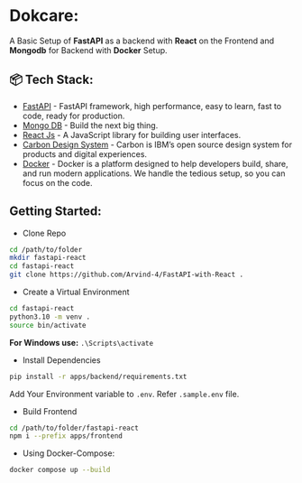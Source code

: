 # Dokcare:

A Basic Setup of **FastAPI** as a backend with **React** on the Frontend and **Mongodb** for Backend with **Docker** Setup.

## 📦 Tech Stack:

- [FastAPI](https://fastapi.tiangolo.com/)  - FastAPI framework, high performance, easy to learn, fast to code, ready for production.
- [Mongo DB](https://www.mongodb.com)  - Build the next big thing.
- [React Js](https://reactjs.org)  - A JavaScript library for building user interfaces.
- [Carbon Design System](https://carbondesignsystem.com/)  - Carbon is IBM’s open source design system for products and digital experiences.
- [Docker](https://www.docker.com/)  - Docker is a platform designed to help developers build, share, and run modern applications. We handle the tedious setup, so you can focus on the code.

## Getting Started: 

- Clone Repo 

```bash
cd /path/to/folder
mkdir fastapi-react
cd fastapi-react
git clone https://github.com/Arvind-4/FastAPI-with-React .
```  

- Create a Virtual Environment

```bash
cd fastapi-react
python3.10 -m venv .
source bin/activate
```

**For Windows use:** `.\Scripts\activate`

- Install Dependencies

```bash
pip install -r apps/backend/requirements.txt
```

Add Your Environment variable to `.env`.
 Refer `.sample.env` file.

- Build Frontend

```bash
cd /path/to/folder/fastapi-react
npm i --prefix apps/frontend
```

- Using Docker-Compose:
```bash
docker compose up --build
```
